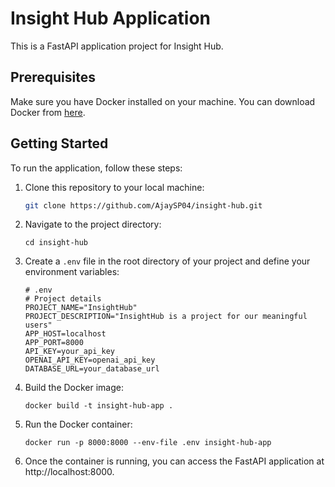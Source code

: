 # Insight Hub Application

This is a FastAPI application project for Insight Hub.

## Prerequisites

Make sure you have Docker installed on your machine. You can download Docker from [here](https://www.docker.com/get-started).

## Getting Started

To run the application, follow these steps:

1. Clone this repository to your local machine:

   ```bash
   git clone https://github.com/AjaySP04/insight-hub.git
   ```

2. Navigate to the project directory:
    ```
    cd insight-hub
    ```

3. Create a `.env` file in the root directory of your project and define your environment variables:
    ```
    # .env
    # Project details
    PROJECT_NAME="InsightHub"
    PROJECT_DESCRIPTION="InsightHub is a project for our meaningful users"
    APP_HOST=localhost
    APP_PORT=8000
    API_KEY=your_api_key
    OPENAI_API_KEY=openai_api_key
    DATABASE_URL=your_database_url
    ```

4. Build the Docker image:
    ```
    docker build -t insight-hub-app .
    ```

5. Run the Docker container:
    ```
    docker run -p 8000:8000 --env-file .env insight-hub-app
    ```

6. Once the container is running, you can access the FastAPI application at http://localhost:8000.
